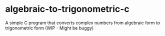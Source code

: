 # algebraic-to-trigonometric-c
A simple C program that converts complex numbers from algebraic form to trigonometric form (WIP - Might be buggy) 
